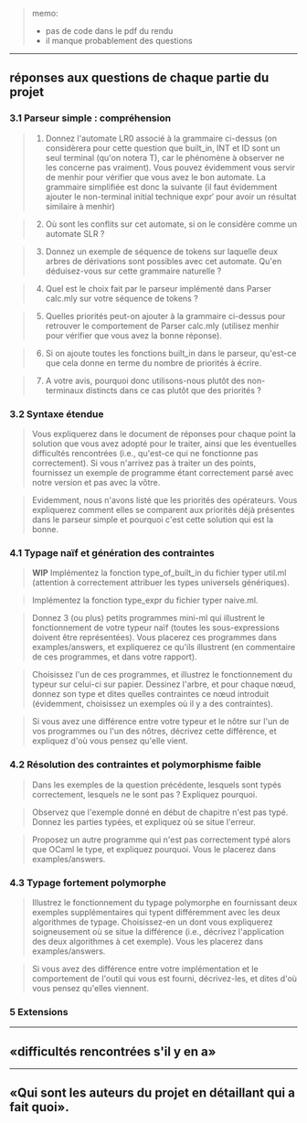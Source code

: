 > memo:
>
> - pas de code dans le pdf du rendu
> - il manque probablement des questions

---

## réponses aux questions de chaque partie du projet

### 3.1 Parseur simple : compréhension

> 1. Donnez l'automate LR0 associé à la grammaire ci-dessus (on considèrera
>    pour cette question que built_in, INT et ID sont un seul terminal (qu'on
>    notera T), car le phénomène à observer ne les concerne pas vraiment).
>    Vous pouvez évidemment vous servir de menhir pour vérifier que vous avez le
>    bon automate. La grammaire simplifiée est donc la suivante (il faut évidemment
>    ajouter le non-terminal initial technique expr′ pour avoir un résultat
>    similaire à menhir)

> 2. Où sont les conflits sur cet automate, si on le considère comme un automate
>    SLR ?

> 3. Donnez un exemple de séquence de tokens sur laquelle deux arbres de
>    dérivations sont possibles avec cet automate. Qu'en déduisez-vous sur cette
>    grammaire naturelle ?

> 4. Quel est le choix fait par le parseur implémenté dans Parser calc.mly
>    sur votre séquence de tokens ?

> 5. Quelles priorités peut-on ajouter à la grammaire ci-dessus pour retrouver
>    le comportement de Parser calc.mly (utilisez menhir pour vérifier que vous
>    avez la bonne réponse).

> 6. Si on ajoute toutes les fonctions built_in dans le parseur, qu'est-ce que
>    cela donne en terme du nombre de priorités à écrire.

> 7. A votre avis, pourquoi donc utilisons-nous plutôt des non-terminaux
>    distincts dans ce cas plutôt que des priorités ?

### 3.2 Syntaxe étendue

> Vous expliquerez dans le document de réponses pour chaque point la solution
> que vous avez adopté pour le traiter, ainsi que les éventuelles difficultés
> rencontrées (i.e., qu'est-ce qui ne fonctionne pas correctement). Si vous
> n'arrivez pas à traiter un des points, fournissez un exemple de programme
> étant correctement parsé avec notre version et pas avec la vôtre.

> Evidemment, nous n'avons listé que les priorités des opérateurs. Vous
> expliquerez comment elles se comparent aux priorités déjà présentes dans le
> parseur simple et pourquoi c'est cette solution qui est la bonne.

### 4.1 Typage naïf et génération des contraintes

> **WIP**
> Implémentez la fonction type_of_built_in du fichier typer util.ml (attention à correctement attribuer les types universels génériques).

> Implémentez la fonction type_expr du fichier typer naive.ml.

> Donnez 3 (ou plus) petits programmes mini-ml qui illustrent le fonctionnement
> de votre typeur naïf (toutes les sous-expressions doivent être représentées).
> Vous placerez ces programmes dans examples/answers, et expliquerez ce qu'ils
> illustrent (en commentaire de ces programmes, et dans votre rapport).

> Choisissez l'un de ces programmes, et illustrez le fonctionnement du typeur
> sur celui-ci sur papier. Dessinez l'arbre, et pour chaque nœud, donnez son
> type et dites quelles contraintes ce nœud introduit (évidemment, choisissez un
> exemples où il y a des contraintes).

> Si vous avez une différence entre votre typeur et le nôtre sur l'un de vos
> programmes ou l'un des nôtres, décrivez cette différence, et expliquez d'où
> vous pensez qu'elle vient.

### 4.2 Résolution des contraintes et polymorphisme faible

> Dans les exemples de la question précédente, lesquels sont typés correctement,
> lesquels ne le sont pas ? Expliquez pourquoi.

> Observez que l'exemple donné en début de chapitre n'est pas typé. Donnez les
> parties typées, et expliquez où se situe l'erreur.

> Proposez un autre programme qui n'est pas correctement typé alors que OCaml le
> type, et expliquez pourquoi. Vous le placerez dans examples/answers.

### 4.3 Typage fortement polymorphe

> Illustrez le fonctionnement du typage polymorphe en fournissant deux exemples
> supplémentaires qui typent différemment avec les deux algorithmes de typage.
> Choisissez-en un dont vous expliquerez soigneusement où se situe la différence
> (i.e., décrivez l'application des deux algorithmes à cet exemple). Vous les
> placerez dans examples/answers.

> Si vous avez des différence entre votre implémentation et le comportement de
> l'outil qui vous est fourni, décrivez-les, et dites d'où vous pensez qu'elles
> viennent.

### 5 Extensions

---

## «difficultés rencontrées s'il y en a»

---

## «Qui sont les auteurs du projet en détaillant qui a fait quoi».
